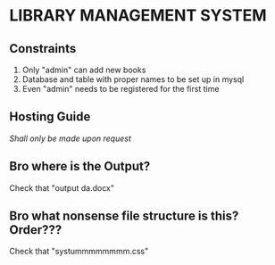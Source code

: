 # LIBRARY MANAGEMENT SYSTEM

## Constraints

1. Only "admin" can add new books
2. Database and table with proper names to be set up in mysql
3. Even "admin" needs to be registered for the first time

## Hosting Guide

_Shall only be made upon request_

## Bro where is the Output?

Check that "output da.docx"

## Bro what nonsense file structure is this? Order???

Check that "systummmmmmmm.css"
